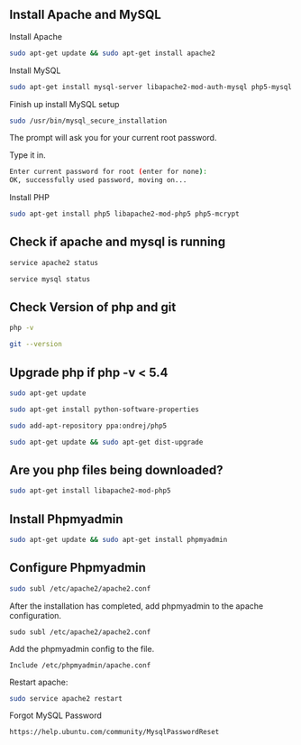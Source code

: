Install Apache and MySQL
---

Install Apache

```bash
sudo apt-get update && sudo apt-get install apache2
```

Install MySQL

```bash
sudo apt-get install mysql-server libapache2-mod-auth-mysql php5-mysql
```

Finish up install MySQL setup

```bash
sudo /usr/bin/mysql_secure_installation
```

The prompt will ask you for your current root password. 

Type it in.

```bash
Enter current password for root (enter for none): 
OK, successfully used password, moving on...
```

Install PHP

```bash
sudo apt-get install php5 libapache2-mod-php5 php5-mcrypt
```

Check if apache and mysql is running
---

```bash
service apache2 status

service mysql status
```

Check Version of php and git
---

```bash
php -v

git --version
```

Upgrade php if php -v < 5.4
---

```bash
sudo apt-get update

sudo apt-get install python-software-properties

sudo add-apt-repository ppa:ondrej/php5

sudo apt-get update && sudo apt-get dist-upgrade
```

Are you php files being downloaded?
---

```bash
sudo apt-get install libapache2-mod-php5
```

Install Phpmyadmin
---
```bash
sudo apt-get update && sudo apt-get install phpmyadmin
```

Configure Phpmyadmin
---
```bash
sudo subl /etc/apache2/apache2.conf
```

After the installation has completed, add phpmyadmin to the apache configuration.

```
sudo subl /etc/apache2/apache2.conf
```

Add the phpmyadmin config to the file.

```
Include /etc/phpmyadmin/apache.conf
```

Restart apache:
```bash
sudo service apache2 restart
```

Forgot MySQL Password

```
https://help.ubuntu.com/community/MysqlPasswordReset
```

